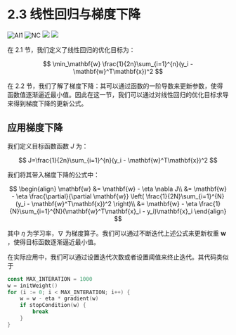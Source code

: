 # 2.3 线性回归与梯度下降

![AI1](https://img.shields.io/badge/LC-Artificial%20Inteligence%201-blue)
![NC](https://img.shields.io/badge/LH-Neural%20Compulation-red)
[![](https://img.shields.io/badge/py-代码-blue?logo=python&logoColor=f5f5f5)](https://github.com/KevinZonda/MLBook/blob/master/code/Supervised/2.3-LinearRegressionGD.ipynb)
[![](https://img.shields.io/badge/jupyter-预览-orange?logo=jupyter)](https://nbviewer.org/github/KevinZonda/MLBook/blob/master/code/Supervised/2.3-LinearRegressionGD.ipynb)

在 2.1 节，我们定义了线性回归的优化目标为：

$$
\min_\mathbf{w} \frac{1}{2n}\sum_{i=1}^{n}(y_i - \mathbf{w}^T\mathbf{x})^2
$$

在 2.2 节，我们了解了梯度下降：其可以通过函数的一阶导数来更新参数，使得函数值逐渐逼近最小值。因此在这一节，我们可以通过对线性回归的优化目标求导来得到梯度下降的更新公式。


## 应用梯度下降

我们定义目标函数函数 $J$ 为：

$$
J=\frac{1}{2n}\sum_{i=1}^{n}(y_i - \mathbf{w}^T\mathbf{x})^2
$$

我们将其带入梯度下降的公式中：

$$
\begin{align}
\mathbf{w}
&= \mathbf{w} - \eta \nabla J\\
&= \mathbf{w} - \eta \frac{\partial}{\partial \mathbf{w}} \left( \frac{1}{2N}\sum_{i=1}^{N}(y_i - \mathbf{w}^T\mathbf{x})^2 \right)\\
&= \mathbf{w} - \eta \frac{1}{N}\sum_{i=1}^{N}(\mathbf{w}^T\mathbf{x}_i - y_i)\mathbf{x}_i
\end{align}
$$

其中 $\eta$ 为学习率，$\nabla$ 为梯度算子。我们可以通过不断迭代上述公式来更新权重 $\mathbf{w}$ ，使得目标函数逐渐逼近最小值。

在实际应用中，我们可以通过设置迭代次数或者设置阈值来终止迭代。其代码类似于

```go
const MAX_INTERATION = 1000
w = initWeight()
for (i := 0; i < MAX_INTERATION; i++) {
    w = w - eta * gradient(w)
    if stopCondition(w) {
        break
    }
}
```

